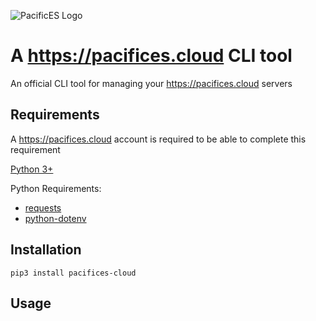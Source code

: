 ![PacificES Logo](https://d33wubrfki0l68.cloudfront.net/0d222f159128e50dcc3210bc94e7f55caa74e9f2/dca9f/img/pes-dark.png)

# A https://pacifices.cloud CLI tool

An official CLI tool for managing your https://pacifices.cloud servers

## Requirements

A https://pacifices.cloud account is required to be able to complete this requirement

[Python 3+](https://www.python.org/)

Python Requirements:
- [requests](https://pypi.org/project/requests/)
- [python-dotenv](https://pypi.org/project/python-dotenv/)

## Installation

```
pip3 install pacifices-cloud
```

## Usage
